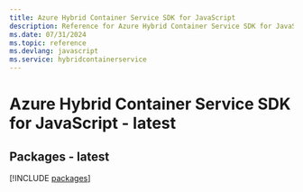 ```yaml
---
title: Azure Hybrid Container Service SDK for JavaScript
description: Reference for Azure Hybrid Container Service SDK for JavaScript
ms.date: 07/31/2024
ms.topic: reference
ms.devlang: javascript
ms.service: hybridcontainerservice
---
```

# Azure Hybrid Container Service SDK for JavaScript - latest
## Packages - latest
[!INCLUDE [packages](hybrid-container-service-index.md)]